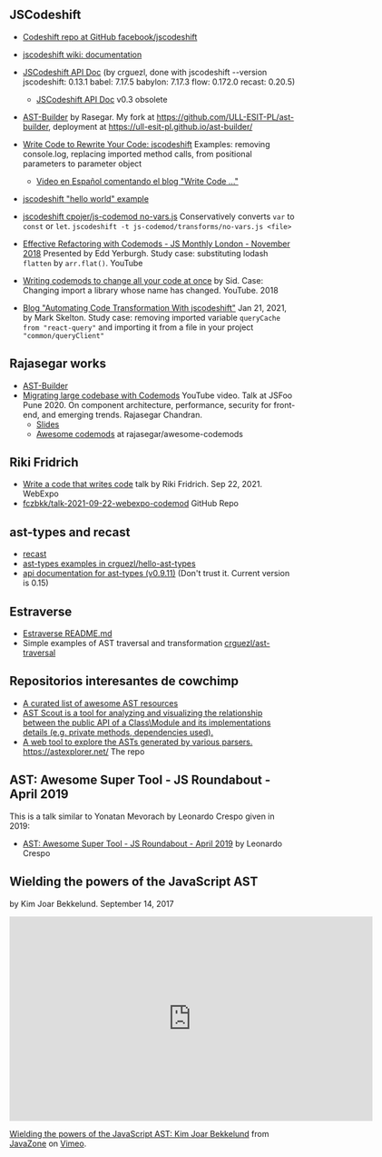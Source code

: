 
## JSCodeshift

* <a href="https://github.com/facebook/jscodeshift" target="_blank">Codeshift repo at GitHub facebook/jscodeshift</a>
* [jscodeshift wiki: documentation](https://github.com/facebook/jscodeshift/wiki/jscodeshift-Documentation)
* [JSCodeshift API Doc](https://crguezl.github.io/jscodeshift-api-docs/) (by crguezl, done with jscodeshift --version
jscodeshift: 0.13.1 babel: 7.17.5 babylon: 7.17.3 flow: 0.172.0 recast: 0.20.5)
  * [JSCodeshift API Doc](https://npmdoc.github.io/node-npmdoc-jscodeshift/build/apidoc.html) v0.3 obsolete
* [AST-Builder](https://rajasegar.github.io/ast-builder/) by Rasegar. My fork at <https://github.com/ULL-ESIT-PL/ast-builder>, deployment at <https://ull-esit-pl.github.io/ast-builder/>


* <a href="https://www.toptal.com/javascript/write-code-to-rewrite-your-code" target="_blank">Write Code to Rewrite Your Code: jscodeshift</a> Examples: removing console.log, replacing imported method calls, from positional parameters to parameter object 
  * [Video en Español comentando el blog "Write Code ..."](https://youtu.be/EH2hHK83UXI)
* <a href="https://glebbahmutov.com/blog/jscodeshift-example/" target="_blank">jscodeshift "hello world" example</a>
* <a href="https://github.com/cpojer/js-codemod/blob/master/transforms/no-vars.js" target="_blank">jscodeshift cpojer/js-codemod no-vars.js</a> Conservatively converts `var` to `const` or `let`. `jscodeshift -t js-codemod/transforms/no-vars.js <file>`

* [Effective Refactoring with Codemods - JS Monthly London - November 2018](https://youtu.be/H9qtLutnT_g) Presented by Edd Yerburgh. Study case: substituting lodash `flatten` by `arr.flat()`. YouTube
* [Writing codemods to change all your code at once](https://youtu.be/P-J9Eg7hJwE) by Sid. Case: Changing import a library whose name has changed. YouTube. 2018
* [Blog "Automating Code Transformation With jscodeshift"](https://engineering.widen.com/blog/Automating-Code-Transformation-With-jscodeshift/) Jan 21, 2021, by Mark Skelton. Study case: removing imported variable `queryCache` `from "react-query"` and importing it from a file in your project `"common/queryClient"`

## Rajasegar works

* [AST-Builder](https://rajasegar.github.io/ast-builder/)
* [Migrating large codebase with Codemods](https://youtu.be/akKMopknEwc) YouTube video. Talk at JSFoo Pune 2020. On component architecture, performance, security for front-end, and emerging trends. Rajasegar Chandran.
  * [Slides](https://drive.google.com/file/d/1fHmdLBZktBE_yvhP4Oj75zoFOMYGuob5/view)
  * [Awesome codemods](https://github.com/rajasegar/awesome-codemods) at rajasegar/awesome-codemods

## Riki Fridrich

* [Write a code that writes code](https://slideslive.com/38965948/write-a-code-that-writes-code?ref=account-13779-latest) talk by Riki Fridrich. Sep 22, 2021. WebExpo
* [fczbkk/talk-2021-09-22-webexpo-codemod](https://github.com/fczbkk/talk-2021-09-22-webexpo-codemod) GitHub Repo


## ast-types and recast 

* [recast](https://github.com/benjamn/recast)
* [ast-types examples in crguezl/hello-ast-types](https://github.com/crguezl/hello-ast-types)
* [api documentation for ast-types (v0.9.11)](https://npmdoc.github.io/node-npmdoc-ast-types/build/apidoc.html#apidoc.tableOfContents) (Don't trust it. Current version is 0.15) 

## Estraverse

* [Estraverse README.md](https://github.com/estools/estraverse/blob/master/README.md)
* Simple examples of AST traversal and transformation [crguezl/ast-traversal](https://github.com/crguezl/ast-traversal)

## Repositorios interesantes de cowchimp

* <a href="https://github.com/cowchimp/awesome-ast" target="_blank">A curated list of awesome AST resources</a>
* <a href="https://github.com/cowchimp/astscout" target="_blank">AST Scout is a tool for analyzing and visualizing the relationship between the public API of a Class\Module and its implementations details (e.g. private methods, dependencies used).</a>
* <a href="https://github.com/cowchimp/astexplorer" target="_blank">A web tool to explore the ASTs generated by various parsers. https://astexplorer.net/</a> The repo

## AST: Awesome Super Tool - JS Roundabout - April 2019

This is a talk similar to Yonatan Mevorach by Leonardo Crespo given in 2019:

* [AST: Awesome Super Tool - JS Roundabout - April 2019](https://youtu.be/N5v8Ul6ph90) by Leonardo Crespo

## Wielding the powers of the JavaScript AST

by Kim Joar Bekkelund. September 14, 2017 

<iframe src="https://player.vimeo.com/video/233792603?h=c6b0e4c7d7&color=ff9933&portrait=0" width="640" height="360" frameborder="0" allow="autoplay; fullscreen; picture-in-picture" allowfullscreen></iframe>
<p><a href="https://vimeo.com/233792603">Wielding the powers of the JavaScript AST: Kim Joar Bekkelund</a> from <a href="https://vimeo.com/javazone">JavaZone</a> on <a href="https://vimeo.com">Vimeo</a>.</p>